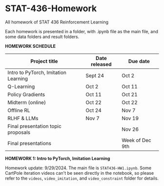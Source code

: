 # STAT-436-Homework
All homework of STAT 436 Reinforcement Learning

Each homework is presented in a folder, with .ipynb file as the main file, and some data folders and result folders.

**HOMEWORK SCHEDULE**

| Project title                  | Date released | Due date                
|--------------------------------|---------------|-------------------------|
|   Intro to PyTorch, Imitation Learning       | Sept 24   | Oct 2  |
|   Q-Learning      |  Oct 2   | Oct 11  |
|   Policy Gradients     |  Oct 11   | Oct 21  |
|   Midterm (online)    |  Oct 22   | Oct 22  |
|   Offline RL     | Oct 24  | Nov 7  |
|   RLHF & LLMs     |  Nov 7   | Nov 19  |
| Final presentation topic proposals |       |  Nov 26   | 
|  Final presentations        |       | Week of Dec 9th |


**HOMEWORK 1: Intro to PyTorch, Imitation Learning**

Homework update: 9/29/2024. The main file is `STAT436-HW1.ipynb`. Some CartPole iteration videos can't be seen directly in the notebook, so please refer to the `videos`, `video_imitation`, and `video_constraint` folder for details.